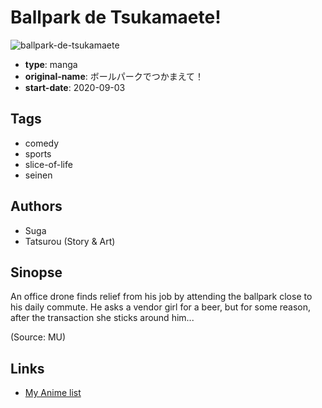 # Ballpark de Tsukamaete!

![ballpark-de-tsukamaete](https://cdn.myanimelist.net/images/manga/1/246657.jpg)

-   **type**: manga
-   **original-name**: ボールパークでつかまえて！
-   **start-date**: 2020-09-03

## Tags

-   comedy
-   sports
-   slice-of-life
-   seinen

## Authors

-   Suga
-   Tatsurou (Story & Art)

## Sinopse

An office drone finds relief from his job by attending the ballpark close to his daily commute. He asks a vendor girl for a beer, but for some reason, after the transaction she sticks around him...

(Source: MU)

## Links

-   [My Anime list](https://myanimelist.net/manga/129774/Ballpark_de_Tsukamaete)
